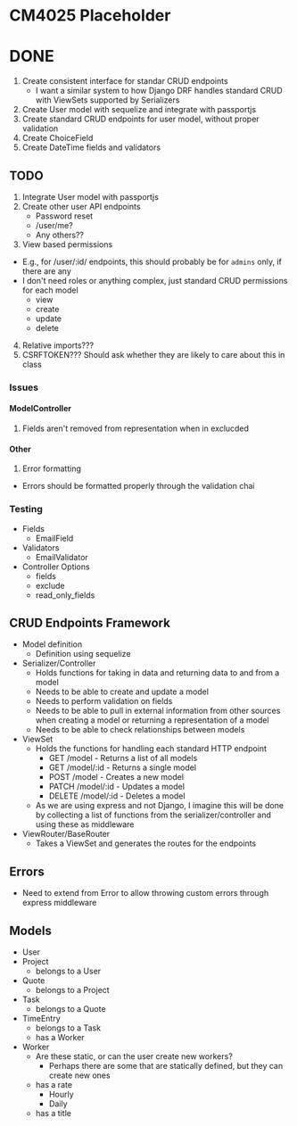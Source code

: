 # CM4025 Placeholder

# DONE
1. Create consistent interface for standar CRUD endpoints
   - I want a similar system to how Django DRF handles standard CRUD with ViewSets supported by Serializers
2. Create User model with sequelize and integrate with passportjs
3. Create standard CRUD endpoints for user model, without proper validation
4. Create ChoiceField
5. Create DateTime fields and validators

## TODO
1. Integrate User model with passportjs
2. Create other user API endpoints
   - Password reset
   - /user/me?
   - Any others??
3. View based permissions
  - E.g., for /user/:id/ endpoints, this should probably be for `admins` only, if there are any
  - I don't need roles or anything complex, just standard CRUD permissions for each model
    - view
    - create
    - update
    - delete

4. Relative imports???
5. CSRFTOKEN??? Should ask whether they are likely to care about this in class

### Issues

#### ModelController

1. Fields aren't removed from representation when in exclucded

#### Other
1. Error formatting
  - Errors should be formatted properly through the validation chai

### Testing

- Fields
  - EmailField
- Validators
  - EmailValidator
- Controller Options
  - fields
  - exclude
  - read_only_fields

## CRUD Endpoints Framework

- Model definition
  - Definition using sequelize
- Serializer/Controller
  - Holds functions for taking in data and returning data to and from a model
  - Needs to be able to create and update a model
  - Needs to perform validation on fields
  - Needs to be able to pull in external information from other sources when creating a model or returning a representation of a model
  - Needs to be able to check relationships between models
- ViewSet
  - Holds the functions for handling each standard HTTP endpoint
    - GET /model - Returns a list of all models
    - GET /model/:id - Returns a single model
    - POST /model - Creates a new model
    - PATCH /model/:id - Updates a model
    - DELETE /model/:id - Deletes a model
  - As we are using express and not Django, I imagine this will be done by collecting a list of functions from the serializer/controller and using these as middleware
- ViewRouter/BaseRouter
  - Takes a ViewSet and generates the routes for the endpoints

## Errors

- Need to extend from Error to allow throwing custom errors through express middleware

## Models

- User
- Project
  - belongs to a User
- Quote
  - belongs to a Project
- Task
  - belongs to a Quote
- TimeEntry
  - belongs to a Task
  - has a Worker
- Worker
  - Are these static, or can the user create new workers?
    - Perhaps there are some that are statically defined, but they can create new ones
  - has a rate
    - Hourly
    - Daily
  - has a title